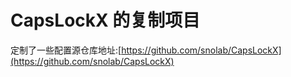 # CapsLockX 的复制项目
定制了一些配置源仓库地址:[https://github.com/snolab/CapsLockX](https://github.com/snolab/CapsLockX) 
